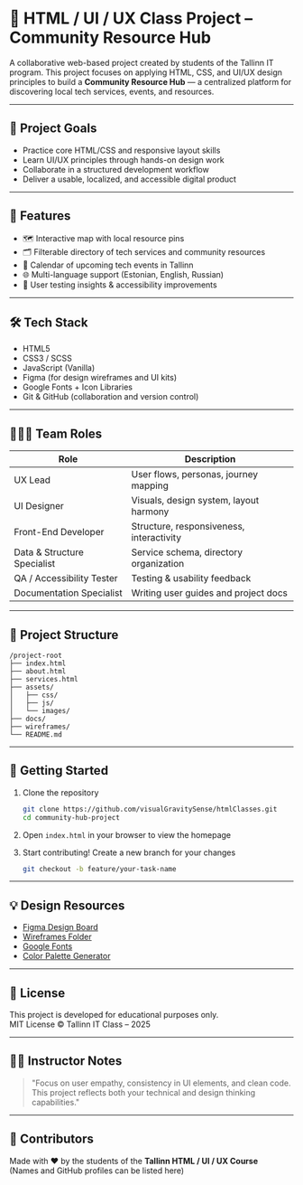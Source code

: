 # 🎨 HTML / UI / UX Class Project – Community Resource Hub

A collaborative web-based project created by students of the Tallinn IT program. This project focuses on applying HTML, CSS, and UI/UX design principles to build a **Community Resource Hub** — a centralized platform for discovering local tech services, events, and resources.

---

## 📌 Project Goals

- Practice core HTML/CSS and responsive layout skills
- Learn UI/UX principles through hands-on design work
- Collaborate in a structured development workflow
- Deliver a usable, localized, and accessible digital product

---

## 🧩 Features

- 🗺️ Interactive map with local resource pins
- 🗂️ Filterable directory of tech services and community resources
- 📅 Calendar of upcoming tech events in Tallinn
- 🌐 Multi-language support (Estonian, English, Russian)
- 🧪 User testing insights & accessibility improvements

---

## 🛠 Tech Stack

- HTML5
- CSS3 / SCSS
- JavaScript (Vanilla)
- Figma (for design wireframes and UI kits)
- Google Fonts + Icon Libraries
- Git & GitHub (collaboration and version control)

---

## 🧑‍🤝‍🧑 Team Roles

| Role                      | Description                                       |
|---------------------------|---------------------------------------------------|
| UX Lead                   | User flows, personas, journey mapping             |
| UI Designer               | Visuals, design system, layout harmony            |
| Front-End Developer       | Structure, responsiveness, interactivity         |
| Data & Structure Specialist | Service schema, directory organization          |
| QA / Accessibility Tester | Testing & usability feedback                     |
| Documentation Specialist  | Writing user guides and project docs             |

---

## 📁 Project Structure

```
/project-root
├── index.html
├── about.html
├── services.html
├── assets/
│   ├── css/
│   ├── js/
│   └── images/
├── docs/
├── wireframes/
└── README.md
```

---

## 🚀 Getting Started

1. Clone the repository  
   ```bash
   git clone https://github.com/visualGravitySense/htmlClasses.git
   cd community-hub-project
   ```

2. Open `index.html` in your browser to view the homepage

3. Start contributing! Create a new branch for your changes  
   ```bash
   git checkout -b feature/your-task-name
   ```

---

## 💡 Design Resources

- [Figma Design Board](#)  
- [Wireframes Folder](./wireframes/)  
- [Google Fonts](https://fonts.google.com/)  
- [Color Palette Generator](https://palettegenerator.com/)

---

## 📝 License

This project is developed for educational purposes only.  
MIT License ©️ Tallinn IT Class – 2025

---

## 👩‍🏫 Instructor Notes

> "Focus on user empathy, consistency in UI elements, and clean code. This project reflects both your technical and design thinking capabilities."

---

## 🙌 Contributors

Made with ❤️ by the students of the **Tallinn HTML / UI / UX Course**  
(Names and GitHub profiles can be listed here)